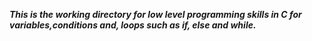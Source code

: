***This is the working directory for low level programming skills in C for variables,conditions and, loops such as if, else and while.***
